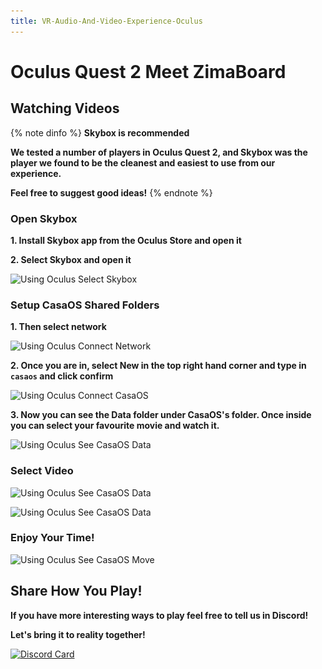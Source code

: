```yaml
---
title: VR-Audio-And-Video-Experience-Oculus
---
```

# Oculus Quest 2 Meet ZimaBoard

## Watching Videos

{% note dinfo %}
**Skybox is recommended**

**We tested a number of players in Oculus Quest 2, and Skybox was the player we found to be the cleanest and easiest to use from our experience.**

**Feel free to suggest good ideas!**
{% endnote %}

### Open Skybox

**1. Install **Skybox** app from the Oculus Store and open it**

**2. Select **Skybox** and open it**

![Using Oculus Select Skybox](\../images/Basic-functions-of-dedicated-systems/oculus-select-skybox.png)


### Setup CasaOS Shared Folders

**1. Then select network**

![Using Oculus Connect Network](\../images/Basic-functions-of-dedicated-systems/oculus-select-network.png)

**2. Once you are in, select New in the top right hand corner and type in `casaos` and click confirm**

![Using Oculus Connect CasaOS](\../images/Basic-functions-of-dedicated-systems/oculus-creat-casa.png)

**3. Now you can see the Data folder under CasaOS's folder. Once inside you can select your favourite movie and watch it.**

![Using Oculus See CasaOS Data](\../images/Basic-functions-of-dedicated-systems/oculus-see-casa-data.png)

### Select Video

![Using Oculus See CasaOS Data](\../images/Basic-functions-of-dedicated-systems/oculus-see-casa-data-media.png)

![Using Oculus See CasaOS Data](\../images/Basic-functions-of-dedicated-systems/oculus-see-casa-data-media-movies.png)

### Enjoy Your Time!

![Using Oculus See CasaOS Move ](\../images/Basic-functions-of-dedicated-systems/oculus-see-move.png)
## Share How You Play!

**If you have more interesting ways to play feel free to tell us in Discord!**

**Let's bring it to reality together!**

[![Discord Card](https://discordapp.com/api/guilds/884667213326463016/widget.png?style=banner2)](https://discord.gg/knqAbbBbeX)